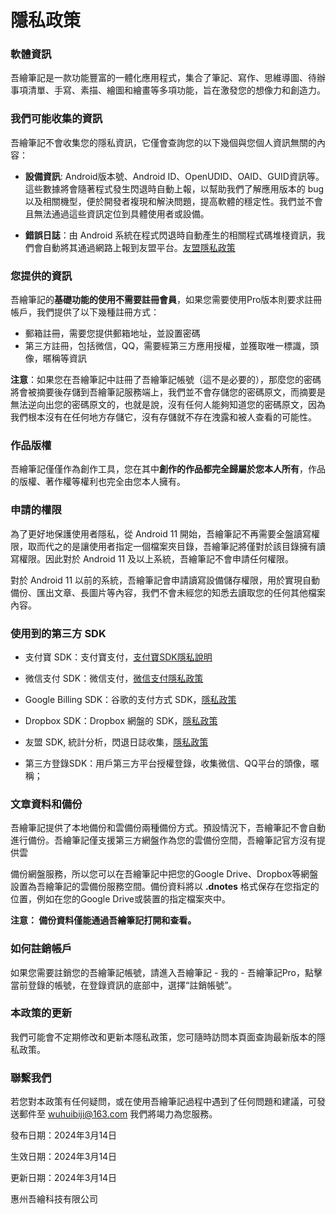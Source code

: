 # 隱私政策


### 軟體資訊

吾繪筆記是一款功能豐富的一體化應用程式，集合了筆記、寫作、思維導圖、待辦事項清單、手寫、素描、繪圖和繪畫等多項功能，旨在激發您的想像力和創造力。

### 我們可能收集的資訊
吾繪筆記不會收集您的隱私資訊，它僅會查詢您的以下幾個與您個人資訊無關的內容：

- **設備資訊**: Android版本號、Android ID、OpenUDID、OAID、GUID資訊等。這些數據將會隨著程式發生閃退時自動上報，以幫助我們了解應用版本的 bug 以及相關機型，便於開發者複現和解決問題，提高軟體的穩定性。我們並不會且無法通過這些資訊定位到具體使用者或設備。

- **錯誤日誌**：由 Android 系統在程式閃退時自動產生的相關程式碼堆棧資訊，我們會自動將其通過網路上報到友盟平台。[友盟隱私政策](https://www.umeng.com/page/policy)


### 您提供的資訊
吾繪筆記的**基礎功能的使用不需要註冊會員**，如果您需要使用Pro版本則要求註冊帳戶，我們提供了以下幾種註冊方式：

- 郵箱註冊，需要您提供郵箱地址，並設置密碼
- 第三方註冊，包括微信，QQ，需要經第三方應用授權，並獲取唯一標識，頭像，暱稱等資訊

**注意**：如果您在吾繪筆記中註冊了吾繪筆記帳號（這不是必要的），那麼您的密碼將會被摘要後存儲到吾繪筆記服務端上，我們並不會存儲您的密碼原文，而摘要是無法逆向出您的密碼原文的，也就是說，沒有任何人能夠知道您的密碼原文，因為我們根本沒有在任何地方存儲它，沒有存儲就不存在洩露和被人查看的可能性。

### 作品版權
吾繪筆記僅僅作為創作工具，您在其中**創作的作品都完全歸屬於您本人所有**，作品的版權、著作權等權利也完全由您本人擁有。

### 申請的權限
為了更好地保護使用者隱私，從 Android 11 開始，吾繪筆記不再需要全盤讀寫權限，取而代之的是讓使用者指定一個檔案夾目錄，吾繪筆記將僅對於該目錄擁有讀寫權限。因此對於 Android 11 及以上系統，吾繪筆記不會申請任何權限。

對於 Android 11 以前的系統，吾繪筆記會申請讀寫設備儲存權限，用於實現自動備份、匯出文章、長圖片等內容，我們不會未經您的知悉去讀取您的任何其他檔案內容。

### 使用到的第三方 SDK
- 支付寶 SDK：支付寶支付，[支付寶SDK隱私說明](https://opendocs.alipay.com/open/54/01g6qm)

- 微信支付 SDK：微信支付，[微信支付隱私政策](https://www.tencent.com/zh-cn/privacy-policy.html)

- Google Billing SDK：谷歌的支付方式 SDK，[隱私政策](https://support.google.com/googleplay/android-developer/answer/10281818)

- Dropbox SDK：Dropbox 網盤的 SDK，[隱私政策](https://www.dropbox.com/privacy)

- 友盟 SDK, 統計分析，閃退日誌收集，[隱私政策](https://www.umeng.com/page/policy)

- 第三方登錄SDK：用戶第三方平台授權登錄，收集微信、QQ平台的頭像，暱稱；

### 文章資料和備份
吾繪筆記提供了本地備份和雲備份兩種備份方式。預設情況下，吾繪筆記不會自動進行備份。吾繪筆記僅支援第三方網盤作為您的雲備份空間，吾繪筆記官方沒有提供雲

備份網盤服務，所以您可以在吾繪筆記中把您的Google Drive、Dropbox等網盤設置為吾繪筆記的雲備份服務空間。備份資料將以 **.dnotes** 格式保存在您指定的位置，例如在您的Google Drive或裝置的指定檔案夾中。

**注意： 備份資料僅能通過吾繪筆記打開和查看。**



### 如何註銷帳戶
如果您需要註銷您的吾繪筆記帳號，請進入吾繪筆記 - 我的 - 吾繪筆記Pro，點擊當前登錄的帳號，在登錄資訊的底部中，選擇“註銷帳號”。

### 本政策的更新
我們可能會不定期修改和更新本隱私政策，您可隨時訪問本頁面查詢最新版本的隱私政策。

### 聯繫我們
若您對本政策有任何疑問，或在使用吾繪筆記過程中遇到了任何問題和建議，可發送郵件至 wuhuibiji@163.com 我們將竭力為您服務。



發布日期：2024年3月14日

生效日期：2024年3月14日

更新日期：2024年3月14日

惠州吾繪科技有限公司